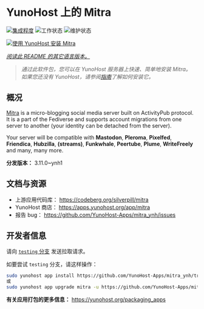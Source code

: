 <!--
注意：此 README 由 <https://github.com/YunoHost/apps/tree/master/tools/readme_generator> 自动生成
请勿手动编辑。
-->

# YunoHost 上的 Mitra

[![集成程度](https://apps.yunohost.org/badge/integration/mitra)](https://ci-apps.yunohost.org/ci/apps/mitra/)
![工作状态](https://apps.yunohost.org/badge/state/mitra)
![维护状态](https://apps.yunohost.org/badge/maintained/mitra)

[![使用 YunoHost 安装 Mitra](https://install-app.yunohost.org/install-with-yunohost.svg)](https://install-app.yunohost.org/?app=mitra)

*[阅读此 README 的其它语言版本。](./ALL_README.md)*

> *通过此软件包，您可以在 YunoHost 服务器上快速、简单地安装 Mitra。*  
> *如果您还没有 YunoHost，请参阅[指南](https://yunohost.org/install)了解如何安装它。*

## 概况

[Mitra](https://codeberg.org/silverpill/mitra) is a micro-blogging social media server built on ActivityPub protocol. It is a part of the Fediverse and supports account migrations from one server to another (your identity can be detached from the server).

Your server will be compatible with **Mastodon**, **Pleroma**, **Pixelfed**, **Friendica**, **Hubzilla**, **(streams)**, **Funkwhale**, **Peertube**, **Plume**, **WriteFreely** and many, many more.


**分发版本：** 3.11.0~ynh1
## 文档与资源

- 上游应用代码库： <https://codeberg.org/silverpill/mitra>
- YunoHost 商店： <https://apps.yunohost.org/app/mitra>
- 报告 bug： <https://github.com/YunoHost-Apps/mitra_ynh/issues>

## 开发者信息

请向 [`testing` 分支](https://github.com/YunoHost-Apps/mitra_ynh/tree/testing) 发送拉取请求。

如要尝试 `testing` 分支，请这样操作：

```bash
sudo yunohost app install https://github.com/YunoHost-Apps/mitra_ynh/tree/testing --debug
或
sudo yunohost app upgrade mitra -u https://github.com/YunoHost-Apps/mitra_ynh/tree/testing --debug
```

**有关应用打包的更多信息：** <https://yunohost.org/packaging_apps>
